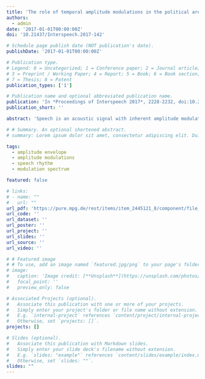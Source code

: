 ```yaml
---
title: 'The role of temporal amplitude modulations in the political arena: Hillary Clinton vs. Donald Trump'
authors:
  - admin
date: '2017-01-01T00:00:00Z'
doi: '10.21437/Interspeech.2017-142'

# Schedule page publish date (NOT publication's date).
publishDate: '2017-01-01T00:00:00Z'

# Publication type.
# Legend: 0 = Uncategorized; 1 = Conference paper; 2 = Journal article;
# 3 = Preprint / Working Paper; 4 = Report; 5 = Book; 6 = Book section;
# 7 = Thesis; 8 = Patent
publication_types: ['1']

# Publication name and optional abbreviated publication name.
publication: 'In *Proceedings of Interspeech 2017*, 2228-2232, doi:10.21437/Interspeech.2017-142'
publication_short: ''

abstract: 'Speech is an acoustic signal with inherent amplitude modulations in the 1-9 Hz range. Recent models of speech perception propose that this rhythmic nature of speech is central to speech recognition. Moreover, rhythmic amplitude modulations have been shown to have beneficial effects on language processing and the subjective impression listeners have of the speaker. This study investigated the role of amplitude modulations in the political arena by comparing the speech produced by Hillary Clinton and Donald Trump in the three presidential debates of 2016. Inspection of the modulation spectra, revealing the spectral content of the two speakers’ amplitude envelopes after matching for overall intensity, showed considerably greater power in Clinton’s modulation spectra (compared to Trump’s) across the three debates, particularly in the 1-9 Hz range. The findings suggest that Clinton’s speech had a more pronounced temporal envelope with rhythmic amplitude modulations below 9 Hz, with a preference for modulations around 3 Hz. This may be taken as evidence for a more structured temporal organization of syllables in Clinton’s speech, potentially due to more frequent use of preplanned utterances. Outcomes are interpreted in light of the potential beneficial effects of a rhythmic temporal envelope on intelligibility and speaker perception.'

# # Summary. An optional shortened abstract.
# summary: Lorem ipsum dolor sit amet, consectetur adipiscing elit. Duis posuere tellus ac convallis placerat. Proin tincidunt magna sed ex sollicitudin condimentum.

tags:
  - amplitude envelope
  - amplitude modulations
  - speech rhythm
  - modulation spectrum

featured: false

# links:
# - name: ""
#   url: ""
url_pdf: 'https://pure.mpg.de/rest/items/item_2445121_8/component/file_2475658/content'
url_code: ''
url_dataset: ''
url_poster: ''
url_project: ''
url_slides: ''
url_source: ''
url_video: ''

# # Featured image
# # To use, add an image named `featured.jpg/png` to your page's folder.
# image:
#   caption: 'Image credit: [**Unsplash**](https://unsplash.com/photos/pLCdAaMFLTE)'
#   focal_point: ''
#   preview_only: false

# Associated Projects (optional).
#   Associate this publication with one or more of your projects.
#   Simply enter your project's folder or file name without extension.
#   E.g. `internal-project` references `content/project/internal-project/index.md`.
#   Otherwise, set `projects: []`.
projects: []

# Slides (optional).
#   Associate this publication with Markdown slides.
#   Simply enter your slide deck's filename without extension.
#   E.g. `slides: "example"` references `content/slides/example/index.md`.
#   Otherwise, set `slides: ""`.
slides: ""
---
```


<!-- {{% callout note %}}
Click the _Cite_ button above to demo the feature to enable visitors to import publication metadata into their reference management software.
{{% /callout %}}

Supplementary notes can be added here, including [code and math](https://wowchemy.com/docs/content/writing-markdown-latex/). -->
